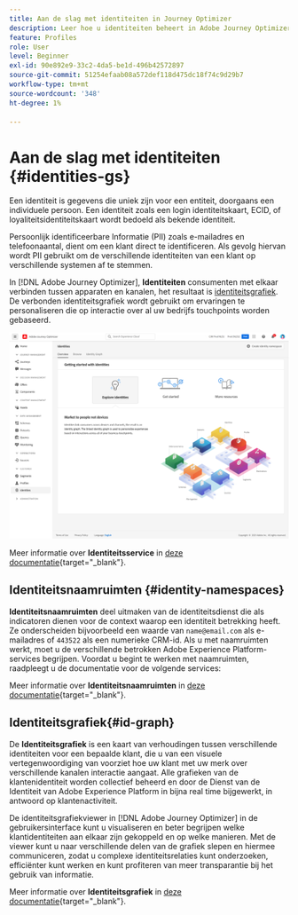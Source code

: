 ```yaml
---
title: Aan de slag met identiteiten in Journey Optimizer
description: Leer hoe u identiteiten beheert in Adobe Journey Optimizer
feature: Profiles
role: User
level: Beginner
exl-id: 90e892e9-33c2-4da5-be1d-496b42572897
source-git-commit: 51254efaab08a572def118d475dc18f74c9d29b7
workflow-type: tm+mt
source-wordcount: '348'
ht-degree: 1%

---
```


# Aan de slag met identiteiten {#identities-gs}

Een identiteit is gegevens die uniek zijn voor een entiteit, doorgaans een individuele persoon. Een identiteit zoals een login identiteitskaart, ECID, of loyaliteitsidentiteitskaart wordt bedoeld als bekende identiteit.

Persoonlijk identificeerbare Informatie (PII) zoals e-mailadres en telefoonaantal, dient om een klant direct te identificeren. Als gevolg hiervan wordt PII gebruikt om de verschillende identiteiten van een klant op verschillende systemen af te stemmen.

In [!DNL Adobe Journey Optimizer], **Identiteiten** consumenten met elkaar verbinden tussen apparaten en kanalen, het resultaat is [identiteitsgrafiek](#id-graph). De verbonden identiteitsgrafiek wordt gebruikt om ervaringen te personaliseren die op interactie over al uw bedrijfs touchpoints worden gebaseerd.

![](../assets/identities-home.png)

Meer informatie over **Identiteitsservice** in [deze documentatie](https://experienceleague.adobe.com/docs/experience-platform/identity/home.html?lang=nl){target=&quot;_blank&quot;}.

## Identiteitsnaamruimten {#identity-namespaces}

**Identiteitsnaamruimten** deel uitmaken van de identiteitsdienst die als indicatoren dienen voor de context waarop een identiteit betrekking heeft. Ze onderscheiden bijvoorbeeld een waarde van `name@email.com` als e-mailadres of `443522` als een numerieke CRM-id. Als u met naamruimten werkt, moet u de verschillende betrokken Adobe Experience Platform-services begrijpen. Voordat u begint te werken met naamruimten, raadpleegt u de documentatie voor de volgende services:

Meer informatie over **Identiteitsnaamruimten** in [deze documentatie](https://experienceleague.adobe.com/docs/experience-platform/identity/namespaces.html){target=&quot;_blank&quot;}.

## Identiteitsgrafiek{#id-graph}

De **Identiteitsgrafiek** is een kaart van verhoudingen tussen verschillende identiteiten voor een bepaalde klant, die u van een visuele vertegenwoordiging van voorziet hoe uw klant met uw merk over verschillende kanalen interactie aangaat. Alle grafieken van de klantenidentiteit worden collectief beheerd en door de Dienst van de Identiteit van Adobe Experience Platform in bijna real time bijgewerkt, in antwoord op klantenactiviteit.

De identiteitsgrafiekviewer in [!DNL Adobe Journey Optimizer] in de gebruikersinterface kunt u visualiseren en beter begrijpen welke klantidentiteiten aan elkaar zijn gekoppeld en op welke manieren. Met de viewer kunt u naar verschillende delen van de grafiek slepen en hiermee communiceren, zodat u complexe identiteitsrelaties kunt onderzoeken, efficiënter kunt werken en kunt profiteren van meer transparantie bij het gebruik van informatie.

Meer informatie over **Identiteitsgrafiek** in [deze documentatie](https://experienceleague.adobe.com/docs/experience-platform/identity/ui/identity-graph-viewer.html){target=&quot;_blank&quot;}.
